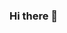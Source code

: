 ### Hi there 👋

<!--
**whosminatti/whosminatti** is a ✨ _special_ ✨ repository because its `README.md` (this file) appears on your GitHub profile.

Here are some ideas to get you started:

Hi👋! I'm studying and looking forward to work as data engineer.
I'm currently working as an infrastructure analyst.

- 🔭 I’m currently working on ...
- 🌱 I’m currently learning ...
- 👯 I’m looking to collaborate on ...
- 🤔 I’m looking for help with ...
- 💬 Ask me about ...
- 📫 How to reach me: [Linkedin](https://www.linkedin.com/in/leandrominatti/)
- 😄 Pronouns: ...
- ⚡ Fun fact: ...
-->
